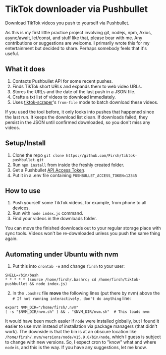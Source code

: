 # TikTok downloader via Pushbullet

Download TikTok videos you push to yourself via Pushbullet.

As this is my first little practice project involving git, nodejs, npm, Axios, async/await, let/const, and stuff like that, please bear with me. Any contributions or suggestions are welcome. I primarily wrote this for my entertainment but decided to share. Perhaps somebody feels that it's useful.

## What it does

1. Contacts Pushbullet API for some recent pushes.
2. Finds TikTok short URLs and expands them to web video URLs.
3. Stores the URLs and the date of the last push in a JSON file.
4. Crafts a txt list of videos to download immediately.
5. Uses [tiktok-scraper](https://github.com/drawrowfly/tiktok-scraper)'s `from-file` mode to batch download these videos.

If you used the tool before, it only looks into pushes that happened since the last run. It keeps the download list clean. If downloads failed, they persist in the JSON until confirmed downloaded, so you don't miss any videos.

## Setup/Install

1. Clone the repo `git clone https://github.com/Firsh/tiktok-pushbullet.git`
2. Run `npm install` from inside the freshly created folder.
3. Get a Pushbullet [API Access Token](https://www.pushbullet.com/#settings/account).
4. Put it in a .env file containing `PUSHBULLET_ACCESS_TOKEN=12345`

## How to use

1. Push yourself some TikTok videos, for example, from phone to all devices.
2. Run with `node index.js` command.
3. Find your videos in the downloads folder.

You can move the finished downloads out to your regular storage place with sync tools. Videos won't be re-downloaded unless you push the same thing again.

## Automating under Ubuntu with nvm

1. Put this into `crontab -e` and change `firsh` to your user:

```
SHELL=/bin/bash
* * * * * (source /home/firsh/.bashrc; cd /home/firsh/tiktok-pushbullet && node index.js)
```

2. In the `.bashrc` file **move** the following lines (put there by nvm) above the `# If not running interactively, don't do anything` line:

```
export NVM_DIR="/home/firsh/.nvm"
[ -s "$NVM_DIR/nvm.sh" ] && . "$NVM_DIR/nvm.sh"  # This loads nvm
```

It would have been much easier if `node` were installed globally, but I found it easier to use nvm instead of installation via package managers (that didn't work). The downside is that the bin is at an obscure location like `/home/firsh/.nvm/versions/node/v15.9.0/bin/node`, which I guess is subject to change with new versions. So, I expect cron to "know" what and where `node` is, and this is the way. If you have any suggestions, let me know.
